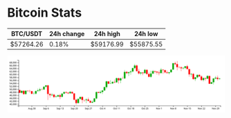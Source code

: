 # Bitcoin Stats

BTC/USDT|24h change|24h high|24h low|
|---|---|---|---|
|$57264.26|0.18%|$59176.99|$55875.55|

<img src="./chart.svg">
